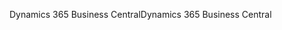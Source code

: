 <span data-ttu-id="cef67-101">Dynamics 365 Business Central</span><span class="sxs-lookup"><span data-stu-id="cef67-101">Dynamics 365 Business Central</span></span>
